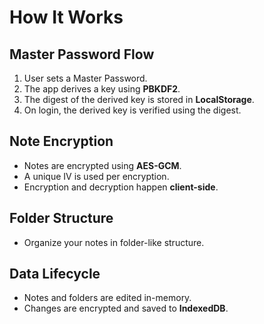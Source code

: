 # How It Works

## Master Password Flow
1. User sets a Master Password.
2. The app derives a key using **PBKDF2**.
3. The digest of the derived key is stored in **LocalStorage**.
4. On login, the derived key is verified using the digest.

## Note Encryption
- Notes are encrypted using **AES-GCM**.
- A unique IV is used per encryption.
- Encryption and decryption happen **client-side**.

## Folder Structure
- Organize your notes in folder-like structure.

## Data Lifecycle
- Notes and folders are edited in-memory.
- Changes are encrypted and saved to **IndexedDB**.
